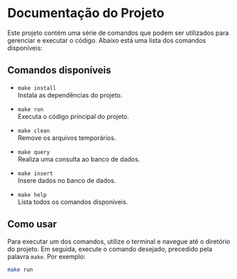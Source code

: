 # Documentação do Projeto

Este projeto contém uma série de comandos que podem ser utilizados para gerenciar e executar o código. Abaixo está uma lista dos comandos disponíveis:

## Comandos disponíveis

- `make install`  
  Instala as dependências do projeto.

- `make run`  
  Executa o código principal do projeto.

- `make clean`  
  Remove os arquivos temporários.

- `make query`  
  Realiza uma consulta ao banco de dados.

- `make insert`  
  Insere dados no banco de dados.

- `make help`  
  Lista todos os comandos disponíveis.
  
## Como usar

Para executar um dos comandos, utilize o terminal e navegue até o diretório do projeto. Em seguida, execute o comando desejado, precedido pela palavra `make`. Por exemplo:

```bash
make run
